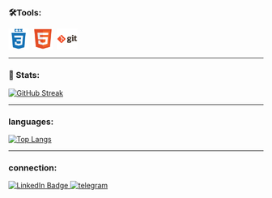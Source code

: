 ### :hammer_and_wrench:Tools:
<div>
  <!--<img src="https://github.com/devicons/devicon/blob/master/icons/react/react-original-wordmark.svg" title="React" alt="React" width="40" height="40"/>&nbsp;-->
  <img src="https://github.com/devicons/devicon/blob/master/icons/css3/css3-plain-wordmark.svg"  title="CSS3" alt="CSS" width="40" height="40"/>&nbsp;
  <img src="https://github.com/devicons/devicon/blob/master/icons/html5/html5-original.svg" title="HTML5" alt="HTML" width="40" height="40"/>&nbsp;
 <!-- <img src="https://github.com/devicons/devicon/blob/master/icons/javascript/javascript-original.svg" title="JavaScript" alt="JavaScript" width="40" height="40"/>&nbsp; -->
 <!-- <img src="https://github.com/devicons/devicon/blob/master/icons/nodejs/nodejs-original-wordmark.svg" title="NodeJS" alt="NodeJS" width="40" height="40"/>&nbsp; -->
  <img src="https://github.com/devicons/devicon/blob/master/icons/git/git-original-wordmark.svg" title="Git" **alt="Git" width="40" height="40"/>
</div>

---

### 👀 Stats:
[![GitHub Streak](http://github-readme-streak-stats.herokuapp.com?user=your-github-username&theme=dark&background=000000)](https://git.io/streak-stats)

---
### languages:
[![Top Langs](https://github-readme-stats.vercel.app/api/top-langs/?username=tARRYsEEKER&layout=compact&theme=vision-friendly-dark)](https://github.com/anuraghazra/github-readme-stats)

---

### connection:
<div id="badges">
  <a href="https://t.me/tarry_seeker">
    <img src="https://cdn-icons-png.flaticon.com/128/1313/1313686.png" alt="LinkedIn Badge" width="30px">
  </a>
  <a href="https://t.me/tarry_seeker">
    <img src="https://cdn-icons-png.flaticon.com/512/253/253802.png" alt="telegram" width="30px">
  </a>

</div>

<!-- BLOG-POST-LIST:START -->

<!-- BLOG-POST-LIST:END -->
 
